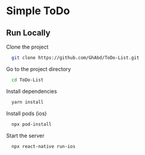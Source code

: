 
# Simple ToDo



## Run Locally

Clone the project

```bash
  git clone https://github.com/GhAbd/ToDo-List.git
```

Go to the project directory

```bash
  cd ToDo-List
```

Install dependencies

```bash
  yarn install
```

Install pods (ios)

```bash
  npx pod-install
```

Start the server

```bash
  npx react-native run-ios
```

